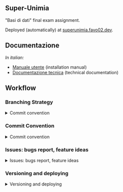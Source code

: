 ## Super-Unimia

"Basi di dati" final exam assignment.

Deployed (automatically) at [superunimia.favo02.dev](superunimia.favo02.dev).

## Documentazione

_In italian:_

- [Manuale utente](docs/MANUALE_UTENTE.md) (installation manual)
- [Documentazione tecnica](docs/DOCUMENTAZIONE_TECNICA.md) (technical documentation)

## Workflow

### Branching Strategy

<details>
<summary>Commit convention</summary>

No branches, all on main.

</details>

### Commit Convention

<details>
<summary>Commit convention</summary>

Each commit message consists of a **header**, a **body**, and a **footer**.

```
<header>
<BLANK LINE>
<body>
<BLANK LINE>
<footer>
```

#### Commit Message Header

```
<project part>(<scope>): <short summary>
  │       │             │
  │       │             └─⫸ Summary in present tense. Not capitalized. No period at the end.
  │       │
  │       └─⫸ Commit Scope: segretario|docente|studente|tables|procedures|functions|triggers|dump|scripts|css
  │
  └─⫸ Commit project part: repo|docs|db|web
```

##### Project part

Must be one of the following:

* **repo**: changes to the repository (ci, readme, gitignore, ...)
* **docs**: changes to documentation
* **db**: database
* **web**: webapp

##### Scope

The scope is the part of the codebase where the changes happened and it can be one of the following:

* **segretario**: webapp segretario user pages
* **docente**: webapp docente user pages
* **studente**: webapp studente user pages
* **tables**: database tables
* **procedures**: database procedures
* **functions**: database functions
* **triggers**: database triggers
* **dump**: database dump
* **scripts**: webapp scripts
* **css**: webapp css

- If a commit changes multiple parts of the codebase then an `*` sign can be used as the scope specifier.

#### Commit Message Body

- Use imperative, present tense: “change” not “changed” nor “changes”.

- Include motivation for the change and contrasts with previous behavior.

#### Commit Message Footer

All breaking changes have to be mentioned in footer with the description of the change, justification and migration notes (e.g. `BREAKING CHANGE: desc...`).

- If a commit targets a specific issue, the issue_id must be specified in the footer e.g. `Closes #123`, in case of multiple issues `Closes #123, #124, #125`.
  
</details>

### Issues: bugs report, feature ideas
  
<details>
<summary>Issues: bugs report, feature ideas</summary>

> Issues can be opened for everything that has to do with the program, from asking questions to requesting new fetures or bug-fixes.

Issues should describe and include each of the following components:

- A `priority` label
    - `priority: 0` &larr; **Highest**
    - `priority: 1`
    - `priority: 2`
    - `priority: 3`
    - `priority: 4` &larr; **Lowest**
- A `type` label
    - `feature`: new feature to be implemented
    - `bug`: bug to be fixed
    - `idea`: an idea for a future update (not strictly required as a feature)

</details>

### Versioning and deploying
  
<details>
<summary>Versioning and deploying</summary>

#### Versioning

No versioning (fuck vanilla PHP).
  
#### Deploying

Every time a new version is bumped, the `serve` workflow will be triggered, generating a new Docker image for the application and serving it at [superunimia.favo02.dev](https://superunimia.favo02.dev).

</details>
  

